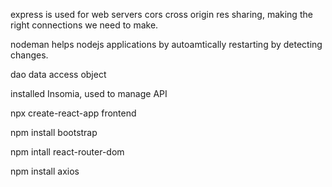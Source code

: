 express is used for web servers
cors cross origin res sharing, making the right connections we need to make.

nodeman helps nodejs applications by autoamtically restarting by detecting changes.

dao data access object

installed Insomia, used to manage API

npx create-react-app frontend

npm install bootstrap

npm intall react-router-dom

npm install axios